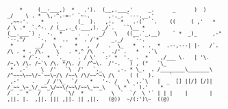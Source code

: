         *     (__-___,)  *   .').  (__,.___,'     _.      _      )  )      _/    \ . *  \,-^.-=-' `~-.      ,-._. `---.__.'
     ,~~-'.    *    .      (_  ).   ,-.  *   .-(`  `.    ((     ( ,'   *  / \ .*  `.^-. / (__,._(.___,). _/`.   ``\__ *
    (__.___`) .  -.  *     .  .   _/   \   ((__.`_,__)    ` *  _)_     ,-"   `--.^/    `-.  *  ..  *  . /`*    _._/   `--.
     *       __/   \ .    *   ,  /   .  \_   *  . .  *  .--,---| |-   /`. /\ . * . /\.    \   . *,^ /\   .  ./' .   *   .`\
         * /`-.  *  `._    . / \'   :' *  '._ .  *    ,/___ \.   | '\.   /~,\ /\. /~`\ /\. */\. /  /^~\.  /'-.   ) , ("   `\_ 
     *  ,-`    \  /'   `\  /'   `._     ,-. * \_.  . /________\_______\ /^~~~\~~\/~`~~\~/\ /~~\ /\/~~^~\ /\     ( (   ).     `
     ,-'    .   _/ /'\_  `/    *   '-. /   \  ,.`\   |  _  [] |[/] [/]| /_~~_\~_\/_~~_\/~~\/~~\/~~\_~~_\   `\ *  ` ).'    *   
    /  .  *   /   /    `\/  *         \  `  `/  \ '` | | |    |       |  ,||. |.  ,||. ||| ,||. || ,||.   (@))  ~/(:')\~  ((@)
